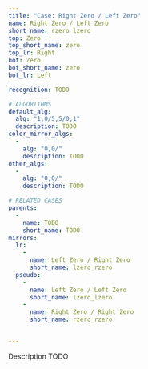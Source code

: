 ```yaml
---
title: "Case: Right Zero / Left Zero"
name: Right Zero / Left Zero
short_name: rzero_lzero
top: Zero
top_short_name: zero
top_lr: Right
bot: Zero
bot_short_name: zero
bot_lr: Left

recognition: TODO

# ALGORITHMS
default_alg:
  alg: "1,0/5,5/0,1"
  description: TODO
color_mirror_algs:
  -
    alg: "0,0/"
    description: TODO
other_algs:
  -
    alg: "0,0/"
    description: TODO

# RELATED CASES
parents:
  -
    name: TODO
    short_name: TODO
mirrors:
  lr:
    -
      name: Left Zero / Right Zero
      short_name: lzero_rzero
  pseudo:
    -
      name: Left Zero / Left Zero
      short_name: lzero_lzero
    -
      name: Right Zero / Right Zero
      short_name: rzero_rzero


---
```


Description TODO

